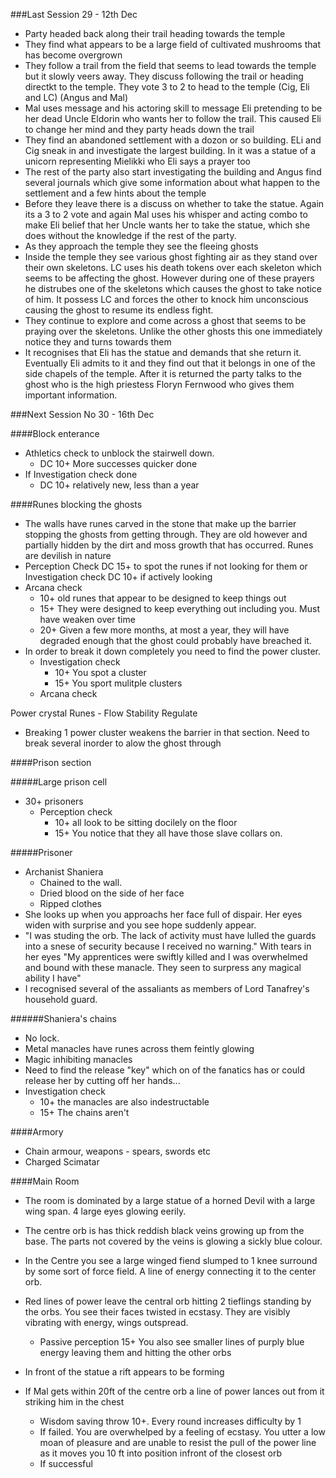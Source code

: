 ###Last Session 29 - 12th Dec

* Party headed back along their trail heading towards the temple
* They find what appears to be a large field of cultivated mushrooms that has become overgrown
* They follow a trail from the field that seems to lead towards the temple but it slowly veers away. They discuss following the trail or heading directkt to the temple. They vote 3 to 2 to head to the temple (Cig, Eli and LC) (Angus and Mal)
* Mal uses message and his actoring skill to message Eli pretending to be her dead Uncle Eldorin who wants her to follow the trail. This caused Eli to change her mind and they party heads down the trail
* They find an abandoned settlement with a dozon or so building. ELi and Cig sneak in and investigate the largest building. In it was a statue of a unicorn representing Mielikki who Eli says a prayer too
* The rest of the party also start investigating the building and Angus find several journals which give some information about what happen to the settlement and a few hints about the temple
* Before they leave there is a discuss on whether to take the statue. Again its a 3 to 2 vote and again Mal uses his whisper and acting combo to make Eli belief that her Uncle wants her to take the statue, which she does without the knowledge if the rest of the party.
* As they approach the temple they see the fleeing ghosts
* Inside the temple they see various ghost fighting air as they stand over their own skeletons. LC uses his death tokens over each skeleton which seems to be affecting the ghost. However during one of these prayers he distrubes one of the skeletons which causes the ghost to take notice of him. It possess LC and forces the other to knock him unconscious causing the ghost to resume its endless fight.
* They continue to explore and come across a ghost that seems to be praying over the skeletons. Unlike the other ghosts this one immediately notice they and turns towards them
* It recognises that Eli has the statue and demands that she return it. Eventually Eli admits to it and they find out that it belongs in one of the side chapels of the temple. After it is returned the party talks to the ghost who is the high priestess Floryn Fernwood who gives them important information.


###Next Session No 30 - 16th Dec

####Block enterance
* Athletics check to unblock the stairwell down.
  * DC 10+ More successes quicker done
* If Investigation check done 
  * DC 10+ relatively new, less than a year

####Runes blocking the ghosts
* The walls have runes carved in the stone that make up the barrier stopping the ghosts from getting through. They are old however and partially hidden by the dirt and moss growth that has occurred. Runes are devilish in nature
* Perception Check DC 15+ to spot the runes if not looking for them or Investigation check DC 10+ if actively looking
* Arcana check 
  * 10+ old runes that appear to be designed to keep things out
  * 15+ They were designed to keep everything out including you. Must have weaken over time
  * 20+ Given a few more months, at most a year, they will have degraded enough that the ghost could probably have breached it.
* In order to break it down completely you need to find the power cluster. 
  * Investigation check
    * 10+ You spot a cluster 
    * 15+ You sport mulitple clusters
  * Arcana check  
    
Power crystal
Runes - Flow
        Stability
        Regulate
* Breaking 1 power cluster weakens the barrier in that section. Need to break several inorder to alow the ghost through

####Prison section

#####Large prison cell
* 30+ prisoners
  * Perception check
    * 10+ all look to be sitting docilely on the floor
    * 15+ You notice that they all have those slave collars on.

#####Prisoner 
* Archanist Shaniera
  * Chained to the wall. 
  * Dried blood on the side of her face
  * Ripped clothes
* She looks up when you approachs her face full of dispair. Her eyes widen with surprise and you see hope suddenly appear.
* "I was studing the orb. The lack of activity must have lulled the guards into a snese of security because I received no warning." With tears in her eyes "My apprentices were swiftly killed and I was overwhelmed and bound with these manacle. They seen to surpress any magical ability I have" 
* I recognised several of the assaliants as members of Lord Tanafrey's household guard. 

######Shaniera's chains
* No lock.
* Metal manacles have runes across them feintly glowing
* Magic inhibiting manacles
* Need to find the release "key" which on of the fanatics has or could release her by cutting off her hands...
* Investigation check
  * 10+ the manacles are also indestructable
  * 15+ The chains aren't
  
  
####Armory

* Chain armour, weapons - spears, swords etc
* Charged Scimatar

####Main Room

* The room is dominated by a large statue of a horned Devil with a large wing span. 4 large eyes glowing eerily.
* The centre orb is has thick reddish black veins growing up from the base. The parts not covered by the veins is glowing a sickly blue colour.
* In the Centre you see a large winged fiend slumped to 1 knee surround by some sort of force field. A line of energy connecting it to the center orb.
* Red lines of power leave the central orb hitting 2 tieflings standing by the orbs. You see their faces twisted in ecstasy. They are visibly vibrating with energy, wings outspread. 
  * Passive perception 15+ You also see smaller lines of purply blue energy leaving them and hitting the other orbs
* In front of the statue a rift appears to be forming

* If Mal gets within 20ft of the centre orb a line of power lances out from it striking him in the chest
  *  Wisdom saving throw 10+. Every round increases difficulty by 1
    * If failed. You are overwhelped by a feeling of ecstasy. You utter a low moan of pleasure and are unable to resist the pull of the power line as it moves you 10 ft into position infront of the closest orb
    * If successful 
  








